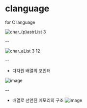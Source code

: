 # clanguage
for C language


![char_(p}astrList 3](https://user-images.githubusercontent.com/62003412/181062767-1b41ef17-ed91-418a-b004-065c09aa7af1.png)

--

![char_aList 3 12](https://user-images.githubusercontent.com/62003412/181063650-51858ea6-f5e1-49aa-8267-ca8865998655.png)

--

- 다차원 배열의 포인터

![image](https://user-images.githubusercontent.com/62003412/181211272-6cd74a0a-7bbd-4ca9-899a-04be71263c75.png)

--

- 배열로 선언된 메모리의 구조
![image](https://user-images.githubusercontent.com/62003412/182389524-54adfc30-113a-4ab3-b539-d5bdb00d5c44.png)

